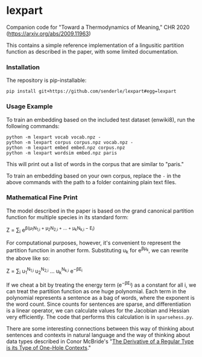 # lexpart

Companion code for "Toward a Thermodynamics of Meaning," 
CHR 2020 (https://arxiv.org/abs/2009.11963)

This contains a simple reference implementation of a lingusitic partition
function as described in the paper, with some limited documentation.

### Installation

The repository is pip-installable:

    pip install git+https://github.com/senderle/lexpart#egg=lexpart

### Usage Example

To train an embedding based on the included test dataset (enwiki8), run the
following commands:

    python -m lexpart vocab vocab.npz -
    python -m lexpart corpus corpus.npz vocab.npz -
    python -m lexpart embed embed.npz corpus.npz
    python -m lexpart wordsim embed.npz paris

This will print out a list of words in the corpus that are similar to "paris."

To train an embedding based on your own corpus, replace the `-` in the above
commands with the path to a folder containing plain text files.

### Mathematical Fine Print

The model described in the paper is based on the grand canonical partition
function for multiple species in its standard form: 

Z = ∑<sub>i</sub> e<sup>β(µ<sub>1</sub>N<sub>1,i</sub> + µ<sub>2</sub>N<sub>2,i</sub> + ... + µ<sub>k</sub>N<sub>k,i</sub> − E<sub>i</sub>)</sup>

For computational purposes, however, it's convenient to represent the
partition function in another form. Substituting u<sub>k</sub> for e<sup>βμ<sub>k</sub></sup>, 
we can rewrite the above like so:

Z = ∑<sub>i</sub> u<sub>1</sub><sup>N<sub>1,i</sub></sup> u<sub>2</sub><sup>N<sub>2,i</sub></sup> ... u<sub>k</sub><sup>N<sub>k,i</sub></sup> e<sup>−βE<sub>i</sub></sup>

If we cheat a bit by treating the energy term (e<sup>−βE<sub>i</sub></sup>) 
as a constant for all i, we can treat the partition function as one huge 
polynomial. Each term in the polynomial represents a sentence as a bag of 
words, where the exponent is the word count. Since counts for sentences are 
sparse, and differentiation is a linear operator, we can calculate values 
for the Jacobian and Hessian very efficiently. The code that performs this 
calculation is in `sparsehess.py`.

There are some interesting connections between this way of thinking about
sentences and contexts in natural language and the way of thinking about
data types described in Conor McBride's "[The Derivative of a Regular 
Type is its Type of One-Hole Contexts](http://strictlypositive.org/diff.pdf)."
